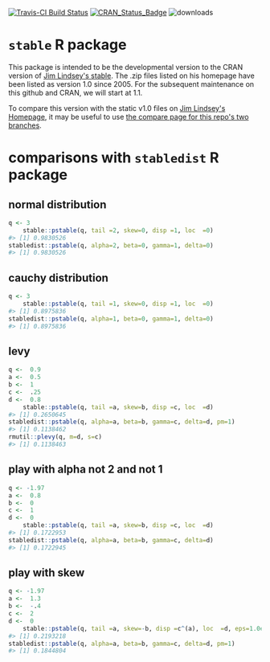 
<!-- README.md is generated from README.Rmd. Please edit README.Rmd -->
[![Travis-CI Build Status](https://travis-ci.org/swihart/stable.svg?branch=master)](https://travis-ci.org/swihart/stable) [![CRAN\_Status\_Badge](http://www.r-pkg.org/badges/version/stable)](https://cran.r-project.org/package=stable) ![downloads](http://cranlogs.r-pkg.org/badges/grand-total/stable)

`stable` R package
==================

This package is intended to be the developmental version to the CRAN version of [Jim Lindsey's stable](http://www.commanster.eu/rcode.html). The .zip files listed on his homepage have been listed as version 1.0 since 2005. For the subsequent maintenance on this github and CRAN, we will start at 1.1.

To compare this version with the static v1.0 files on [Jim Lindsey's Homepage](http://www.commanster.eu/rcode.html), it may be useful to use [the compare page for this repo's two branches](https://github.com/swihart/stable/compare/jim-lindsey-homepage-version-1.0...master?diff=split&name=master).

comparisons with `stabledist` R package
=======================================

normal distribution
-------------------

``` r
q <- 3
    stable::pstable(q, tail =2, skew=0, disp =1, loc  =0)
#> [1] 0.9830526
stabledist::pstable(q, alpha=2, beta=0, gamma=1, delta=0)
#> [1] 0.9830526
```

cauchy distribution
-------------------

``` r
q <- 3
    stable::pstable(q, tail =1, skew=0, disp =1, loc  =0)
#> [1] 0.8975836
stabledist::pstable(q, alpha=1, beta=0, gamma=1, delta=0)
#> [1] 0.8975836
```

levy
----

``` r
q <-  0.9
a <-  0.5
b <-  1
c <-  .25
d <-  0.8
    stable::pstable(q, tail =a, skew=b, disp =c, loc  =d)
#> [1] 0.2650645
stabledist::pstable(q, alpha=a, beta=b, gamma=c, delta=d, pm=1)
#> [1] 0.1138462
rmutil::plevy(q, m=d, s=c)
#> [1] 0.1138463
```

play with alpha not 2 and not 1
-------------------------------

``` r
q <- -1.97
a <-  0.8
b <-  0
c <-  1
d <-  0
    stable::pstable(q, tail =a, skew=b, disp =c, loc  =d)
#> [1] 0.1722953
stabledist::pstable(q, alpha=a, beta=b, gamma=c, delta=d)
#> [1] 0.1722945
```

play with skew
--------------

``` r
q <- -1.97
a <-  1.3
b <-  -.4
c <-  2
d <-  0
    stable::pstable(q, tail =a, skew=-b, disp =c^(a), loc  =d, eps=1.0e-12)
#> [1] 0.2193218
stabledist::pstable(q, alpha=a, beta=b, gamma=c, delta=d, pm=1)
#> [1] 0.1844804
```

